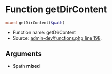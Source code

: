 Function getDirContent
===========================





```php
mixed getDirContent($path)
```

* Function name: getDirContent
* Source: [admin-dev/functions.php line 198](https://github.com/PrestaShop/PrestaShop/blob/1.5.6.1/admin-dev/functions.php#L198).

Arguments
---------

* $path **mixed**

